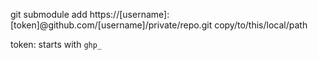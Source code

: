 git submodule add https://[username]:[token]@github.com/[username]/private/repo.git copy/to/this/local/path

token: starts with `ghp_`
